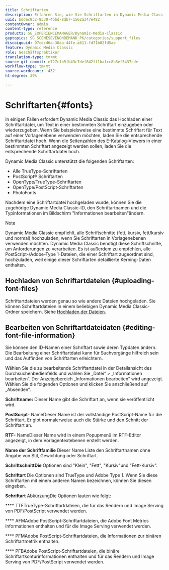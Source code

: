 ```yaml
---
title: Schriftarten
description: Erfahren Sie, wie Sie Schriftarten in Dynamic Media Classic verwenden.
uuid: bddec9c2-8530-4bbd-8db7-1562a347e482
contentOwner: admin
content-type: reference
products: SG_EXPERIENCEMANAGER/Dynamic-Media-Classic
geptopics: SG_SCENESEVENONDEMAND_PK/categories/support_files
discoiquuid: 97cecd6a-30aa-44fe-a611-fd71b02fd5ae
feature: Dynamic Media Classic
role: Geschäftspraktiker
translation-type: tm+mt
source-git-commit: e727c1b5fb43c7def842ff1bafcc8b3ef3437cde
workflow-type: tm+mt
source-wordcount: '432'
ht-degree: 39%

---
```



# Schriftarten{#fonts}

In einigen Fällen erfordert Dynamic Media Classic das Hochladen einer Schriftartdatei, um Text in einer bestimmten Schriftart einzugeben oder wiederzugeben. Wenn Sie beispielsweise eine bestimmte Schriftart für Text auf einer Vorlagenebene verwenden möchten, laden Sie die entsprechende Schriftartdatei hoch. Wenn die Seitenzahlen des E-Katalog-Viewers in einer bestimmten Schriftart angezeigt werden sollen, laden Sie die entsprechende Schriftartdatei hoch.

Dynamic Media Classic unterstützt die folgenden Schriftarten:

* Alle TrueType-Schriftarten
* PostScript® Schriftarten
* OpenType/TrueType-Schriftarten
* OpenType/PostScript-Schriftarten
* PhotoFonts

Nachdem eine Schriftartdatei hochgeladen wurde, können Sie die zugehörige Dynamic Media Classic-ID, den Schriftartnamen und die Typinformationen im Bildschirm &quot;Informationen bearbeiten&quot;ändern.

>[!NOTE]
>
>Dynamic Media Classic empfiehlt, alle Schriftschnitte (fett, kursiv, fett/kursiv und normal) hochzuladen, wenn Sie Schriftarten in Vorlagenebenen verwenden möchten. Dynamic Media Classic benötigt diese Schriftschnitte, um Anforderungen zu verarbeiten. Es ist außerdem zu empfehlen, alle PostScript-/Adobe-Type 1-Dateien, die einer Schriftart zugeordnet sind, hochzuladen, weil einige dieser Schriftarten detaillierte Kerning-Daten enthalten.

## Hochladen von Schriftartdateien  {#uploading-font-files}

Schriftartdateien werden genau so wie andere Dateien hochgeladen. Sie können Schriftartdateien in einem beliebigen Dynamic Media Classic-Ordner speichern. Siehe [Hochladen der Dateien](uploading-files.md#uploading_your_files).

## Bearbeiten von Schriftartdateidaten  {#editing-font-file-information}

Sie können den ID-Namen einer Schriftart sowie deren Typdaten ändern. Die Bearbeitung einer Schriftartdatei kann für Suchvorgänge hilfreich sein und das Auffinden von Schriftarten erleichtern.

Wählen Sie die zu bearbeitende Schriftartdatei in der Detailansicht des Durchsuchenbedienfelds und wählen Sie „Datei“ > „Informationen bearbeiten“. Der Anzeigebereich „Informationen bearbeiten“ wird angezeigt. Wählen Sie die folgenden Optionen und klicken Sie anschließend auf „Absenden“.

**Schriftname:** Dieser Name gibt die Schriftart an, wenn sie veröffentlicht wird.

**PostScript-** NameDieser Name ist der vollständige PostScript-Name für die Schriftart. Er gibt normalerweise auch die Stärke und den Schnitt der Schriftart an.

**RTF-** NameDieser Name wird in einem Popupmenü im RTF-Editor angezeigt, in dem Vorlagentextebenen erstellt werden.

**Name der Schriftfamilie** Dieser Name Liste den Schriftartnamen ohne Angabe von Stil, Gewichtung oder Schriftart.

**SchriftschnittDie** Optionen sind &quot;Klein&quot;, &quot;Fett&quot;, &quot;Kursiv&quot;und &quot;Fett-Kursiv&quot;.

**Schriftart** Die Optionen sind TrueType und Adobe Type 1. Wenn Sie diese Schriftarten mit einem anderen Namen bezeichnen, können Sie diesen eingeben.

**Schriftart** AbkürzungDie Optionen lauten wie folgt:

**** TTFTrueType-Schriftartdateien, die für das Rendern und Image Serving von PDF/PostScript verwendet werden.

**** AFMAdobe PostScript-Schriftartdateien, die Adobe Font Metrics Informationen enthalten und für die Image Serving verwendet werden.

**** PFMAdobe PostScript-Schriftartdateien, die Informationen zur binären Schriftartmetrik enthalten.

**** PFBAdobe PostScript-Schriftartdateien, die binäre Schriftartkonturinformationen enthalten und für das Rendern und Image Serving von PDF/PostScript verwendet werden.
